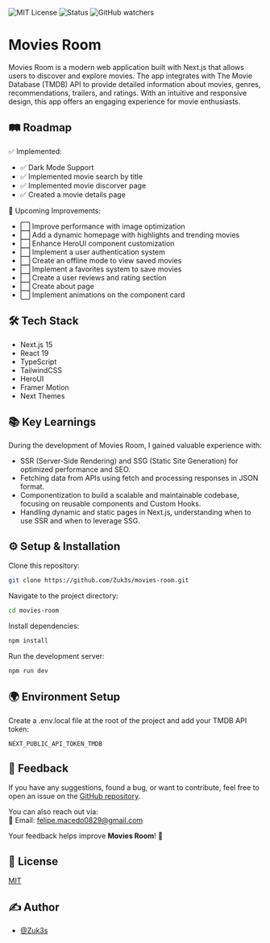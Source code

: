 <!--
## 📸 Screenshot

![App Screenshot](https://via.placeholder.com/468x300?text=App+Screenshot+Here)
-->

![MIT License](https://img.shields.io/badge/License-MIT-brightgreen)
![Status](https://img.shields.io/badge/Status-In%20Development-orange)
![GitHub watchers](https://img.shields.io/github/watchers/Zuk3s/movies-room?color=blue)

# Movies Room

Movies Room is a modern web application built with Next.js that allows users to discover and explore movies. The app integrates with The Movie Database (TMDB) API to provide detailed information about movies, genres, recommendations, trailers, and ratings. With an intuitive and responsive design, this app offers an engaging experience for movie enthusiasts.

<!--
## 🎥 Demonstration

Insira um gif ou um link de alguma demonstração
-->

## 🛤️ Roadmap

✅ Implemented:

- ✅ Dark Mode Support
- ✅ Implemented movie search by title
- ✅ Implemented movie discorver page
- ✅ Created a movie details page

🚀 Upcoming Improvements:

- ⬜ Improve performance with image optimization
- ⬜ Add a dynamic homepage with highlights and trending movies
- ⬜ Enhance HeroUI component customization
- ⬜ Implement a user authentication system
- ⬜ Create an offline mode to view saved movies
- ⬜ Implement a favorites system to save movies
- ⬜ Create a user reviews and rating section
- ⬜ Create about page
- ⬜ Implement animations on the component card

## 🛠️ Tech Stack

- Next.js 15
- React 19
- TypeScript
- TailwindCSS
- HeroUI
- Framer Motion
- Next Themes

## 📚 Key Learnings

During the development of Movies Room, I gained valuable experience with:

- SSR (Server-Side Rendering) and SSG (Static Site Generation) for optimized performance and SEO.
- Fetching data from APIs using fetch and processing responses in JSON format.
- Componentization to build a scalable and maintainable codebase, focusing on reusable components and Custom Hooks.
- Handling dynamic and static pages in Next.js, understanding when to use SSR and when to leverage SSG.

## ⚙️ Setup & Installation

Clone this repository:

```bash
git clone https://github.com/Zuk3s/movies-room.git
```

Navigate to the project directory:

```bash
cd movies-room
```

Install dependencies:

```bash
npm install
```

Run the development server:

```bash
npm run dev
```

## 🌍 Environment Setup

Create a .env.local file at the root of the project and add your TMDB API token:

`NEXT_PUBLIC_API_TOKEN_TMDB`

## 💬 Feedback

If you have any suggestions, found a bug, or want to contribute, feel free to open an issue on the [GitHub repository](https://github.com/Zuk3s/movies-room/issues).

You can also reach out via:  
📧 Email: felipe.macedo0829@gmail.com

Your feedback helps improve **Movies Room**! 🚀

<!--
## 📖 Reference
-->

## 📜 License

[MIT](https://choosealicense.com/licenses/mit/)

## ✍️ Author

- [@Zuk3s](https://www.github.com/Zuk3s)
